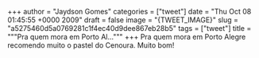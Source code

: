 
+++
author = "Jaydson Gomes"
categories = ["tweet"]
date = "Thu Oct 08 01:45:55 +0000 2009"
draft = false
image = "{TWEET_IMAGE}"
slug = "a5275460d5a0769281c1f4ec40d9dee867eb28b5"
tags = ["tweet"]
title = """Pra quem mora em Porto Al..."""
+++
Pra quem mora em Porto Alegre recomendo muito o pastel do Cenoura. Muito bom!
